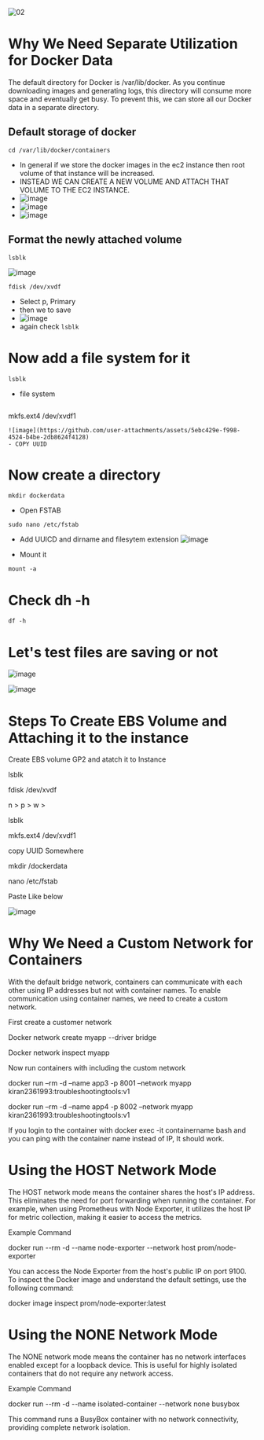 ![02](https://github.com/saikiranpi/Mastering-Docker/assets/109568252/7d18cf0c-2c71-4d4a-bff9-aed6fab5d8d7)

# Why We Need Separate Utilization for Docker Data
The default directory for Docker is /var/lib/docker. As you continue downloading images and generating logs, this directory will consume more space and eventually get busy. To prevent this, we can store all our Docker data in a separate directory.

Default storage of docker
--
```
cd /var/lib/docker/containers
```
- In general if we store the docker images in the ec2 instance then root volume of that instance will be increased.
- INSTEAD WE CAN CREATE A NEW VOLUME AND ATTACH THAT VOLUME TO THE EC2 INSTANCE.
- ![image](https://github.com/user-attachments/assets/508c0c53-a742-4bf2-8672-14c4c57f916b)
- ![image](https://github.com/user-attachments/assets/88d7a7f1-beb2-48d9-9a66-5af5d3e90939)
- ![image](https://github.com/user-attachments/assets/67538b64-18c0-45c4-ba67-3264e7fb0a79)

Format the newly attached volume
--
```
lsblk
```
![image](https://github.com/user-attachments/assets/49a43738-2610-4768-bdc4-4c801211bc15)

```
fdisk /dev/xvdf
```
- Select p, Primary
- then we to save
- ![image](https://github.com/user-attachments/assets/9d45fc23-d488-4482-ae71-06344a4611b3)
- again check ``` lsblk ```

# Now add a file system for it
```
lsblk
```
- file system
```
```
mkfs.ext4 /dev/xvdf1
```
![image](https://github.com/user-attachments/assets/5ebc429e-f998-4524-b4be-2db8624f4128)
- COPY UUID
```

# Now create a directory
```
mkdir dockerdata
```

- Open FSTAB
```
sudo nano /etc/fstab
```
- Add UUICD and dirname and filesytem extension
![image](https://github.com/user-attachments/assets/3ba17736-b40e-47b5-8eaa-7cd34130098d)

- Mount it
```
mount -a
```

# Check dh -h
```
df -h
```

# Let's test files are saving or not

![image](https://github.com/user-attachments/assets/c4fd2213-44ff-4156-a30d-45e9944cbc8f)


![image](https://github.com/user-attachments/assets/71d3268b-4f70-4adb-94a5-45547defc72d)


# Steps To Create EBS Volume and Attaching it to the instance
Create EBS volume GP2 and atatch it to Instance

lsblk 

fdisk /dev/xvdf  

n > p > w > 

lsblk 

mkfs.ext4 /dev/xvdf1 

copy UUID Somewhere 

mkdir /dockerdata 

nano /etc/fstab 

Paste Like below

![image](https://github.com/saikiranpi/Mastering-Docker/assets/109568252/1ad08bf8-593e-4579-921c-0f7d8938c8ee)

# Why We Need a Custom Network for Containers

With the default bridge network, containers can communicate with each other using IP addresses but not with container names. To enable communication using container names, we need to create a custom network.

First create a customer network 

Docker network create myapp --driver bridge

Docker network inspect myapp

Now run containers with including the custom network

docker run –rm -d –name app3 -p 8001 –network myapp  kiran2361993:troubleshootingtools:v1

docker run –rm -d –name app4 -p 8002 –network myapp  kiran2361993:troubleshootingtools:v1

If you login to the container with docker exec -it containername bash and you can ping with the container name instead of IP, It should work. 

# Using the HOST Network Mode

The HOST network mode means the container shares the host's IP address. This eliminates the need for port forwarding when running the container. For example, when using Prometheus with Node Exporter, it utilizes the host IP for metric collection, making it easier to access the metrics.

Example Command

docker run --rm -d --name node-exporter --network host prom/node-exporter

You can access the Node Exporter from the host's public IP on port 9100. To inspect the Docker image and understand the default settings, use the following command:

docker image inspect prom/node-exporter:latest

# Using the NONE Network Mode

The NONE network mode means the container has no network interfaces enabled except for a loopback device. This is useful for highly isolated containers that do not require any network access.

Example Command

docker run --rm -d --name isolated-container --network none busybox

This command runs a BusyBox container with no network connectivity, providing complete network isolation.



